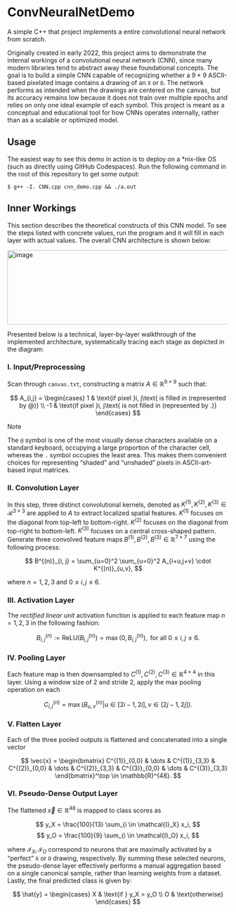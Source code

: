 # ConvNeuralNetDemo
A simple C++ that project implements a entire convolutional neural network from scratch. 

Originally created in early 2022, this project aims to demonstrate the internal workings of a convolutional neural network (CNN), since many modern libraries tend to abstract away these foundational concepts. The goal is to build a simple CNN capable of recognizing whether a $9 \times 9$ ASCII-based pixelated image contains a drawing of an `X` or `O`. The network performs as intended when the drawings are centered on the canvas, but its accuracy remains low because it does not train over multiple epochs and relies on only one ideal example of each symbol. This project is meant as a conceptual and educational tool for how CNNs operates internally, rather than as a scalable or optimized model.

## Usage
The easiest way to see this demo in action is to deploy on a *nix-like OS (such as directly using GitHub Codespaces). Run the following command in the root of this repository to get some output:
```
$ g++ -I. CNN.cpp cnn_demo.cpp && ./a.out
```

## Inner Workings
This section describes the theoretical constructs of this CNN model. To see the steps listed with concrete values, run the program and it will fill in each layer with actual values. The overall CNN architecture is shown below:

<img width="540" height="169" alt="image" src="https://github.com/user-attachments/assets/a69625c1-8ac3-4042-94cf-ad8b1bcfff6a" />

Presented below is a technical, layer-by-layer walkthrough of the implemented architecture, systematically tracing each stage as depicted in the diagram:

### I. Input/Preprocessing
Scan through `canvas.txt`, constructing a matrix $A \in \mathbb{R}^{9 \times 9}$ such that:

$$
A_{i,j} = \begin{cases}
1 & \text{if pixel }i, j\text{ is filled in (represented by @)} \\
-1 & \text{if pixel }i, j\text{ is not filled in (represented by .)}
\end{cases}
$$
> [!NOTE]
> The `@` symbol is one of the most visually dense characters available on a standard keyboard, occupying a large proportion of the character cell, whereas the `.` symbol occupies the least area. This makes them convenient choices for representing “shaded” and “unshaded” pixels in ASCII-art-based input matrices.

### II. Convolution Layer
In this step, three distinct convolutional kernels, denoted as $K^{(1)}, K^{(2)}, K^{(3)} \in \mathcal{R}^{3 \times 3}$ are applied to $A$ to extract localized spatial features. $K^{(1)}$ focuses on the diagonal from top-left to bottom-right. $K^{(2)}$ focuses on the diagonal from top-right to bottom-left. $K^{(3)}$ focuses on a central cross-shaped pattern. Generate three convolved feature maps $B^{(1)}, B^{(2)}, B^{(3)} \in \mathbb{R}^{7 \times 7}$ using the following process:

$$
B^{(n)}_{i, j} = \sum_{u=0}^2 \sum_{u=0}^2 A_{i+u,j+v} \cdot K^{(n)}_{u,v},
$$

where $n = 1, 2, 3$ and $0 \leq i, j \leq 6$.

### III. Activation Layer
The *rectified linear unit* activation function is applied to each feature map $n = 1, 2, 3$ in the following fashion:

$$
B^{(n)}_{i, j} := \text{ReLU}(B^{(n)}_{i, j}) = \max(0, B^{(n)}_{i, j}), \text{ for all } 0 \leq i, j \leq 6.
$$

### IV. Pooling Layer
Each feature map is then downsampled to $C^{(1)}, C^{(2)}, C^{(3)} \in \mathbb{R}^{4 \times 4}$ in this layer. Using a window size of 2 and stride 2, apply the max pooling operation on each

$$
C^{(n)}_{i, j} = \max(B^{(n)}_{u, v} | u \in [2i - 1, 2i], v \in [2j - 1, 2j]).
$$

### V. Flatten Layer
Each of the three pooled outputs is flattened and concatenated into a single vector

$$
\vec{x} = \begin{bmatrix} C^{(1)}_{0,0} & \dots & C^{(1)}_{3,3} & C^{(2)}_{0,0} & \dots & C^{(2)}_{3,3} & C^{(3)}_{0,0} & \dots & C^{(3)}_{3,3} \end{bmatrix}^\top \in \mathbb{R}^{48}.
$$

### VI. Pseudo-Dense Output Layer
The flattened $\vec{x} \in \mathbb{R}^{48}$ is mapped to class scores as

$$
y_X = \frac{100}{13} \sum_{i \in \mathcal{I}_X} x_i,
$$
$$
y_O = \frac{100}{9} \sum_{i \in \mathcal{I}_O} x_i,
$$

where $\mathcal{I}_X, \mathcal{I}_O$ correspond to neurons that are maximally activated by a “perfect” `X` or `O` drawing, respectively. By summing these selected neurons, the pseudo-dense layer effectively performs a manual aggregation based on a single canonical sample, rather than learning weights from a dataset. Lastly, the final predicted class is given by:

$$
\hat{y} = \begin{cases}
  X & \text{if } y_X > y_O \\
  O & \text{otherwise}
\end{cases}
$$
